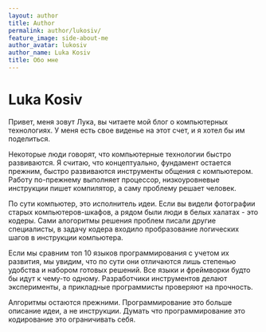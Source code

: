 ```yaml
---
layout: author
title: Author
permalink: author/lukosiv/
feature_image: side-about-me
author_avatar: lukosiv
author_name: Luka Kosiv
title: Обо мне
---
```


# Luka Kosiv

Привет, меня зовут Лука, вы читаете мой блог о компьютерных технологиях. У меня есть свое виденье на этот счет, и я хотел бы им поделиться. 

Некоторые люди говорят, что компьютерные технологии быстро развиваются. Я считаю, что концептуально, фундамент остается прежним, быстро развиваются инструменты общения с компьютером. Работу по-прежнему выполняет процессор,  низкоуровневые инструкции пишет компилятор, а саму проблему решает человек. 

По сути компьютер, это исполнитель идеи. Если вы видели фотографии старых компьютеров-шкафов, а рядом были люди в белых халатах - это кодеры. Сами алогоритмы решения проблем писали другие специалисты, в задачу кодера входило пробразование логических шагов в инструкции компьютера.  
 
 Если мы сравним топ 10 языков программирования с учетом их развития, мы увидим, что по сути они отличаются лишь степенью удобства и набором готовых решений. Все языки и фреймворки будто бы идут к чему-то одному. Разработчики инструментов делают эксперименты, а прикладные программисты проверяют на прочность.  

Алгоритмы остаются прежними. Программирование это больше описание идеи, а не инструкции. Думать что программирование это кодирование это ограничивать себя. 